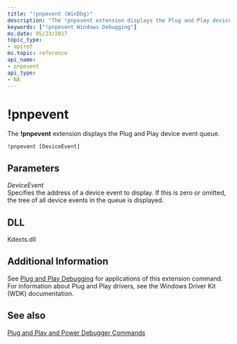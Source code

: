 ```yaml
---
title: "!pnpevent (WinDbg)"
description: "The !pnpevent extension displays the Plug and Play device event queue."
keywords: ["!pnpevent Windows Debugging"]
ms.date: 05/23/2017
topic_type:
- apiref
ms.topic: reference
api_name:
- pnpevent
api_type:
- NA
---
```


# !pnpevent

The **!pnpevent** extension displays the Plug and Play device event queue.

```dbgcmd
!pnpevent [DeviceEvent]
```

## Parameters

<span id="_______DeviceEvent______"></span><span id="_______deviceevent______"></span><span id="_______DEVICEEVENT______"></span> *DeviceEvent*   
Specifies the address of a device event to display. If this is zero or omitted, the tree of all device events in the queue is displayed.

## DLL

Kdexts.dll

## Additional Information

See [Plug and Play Debugging](../debugger/plug-and-play-debugging.md) for applications of this extension command. For information about Plug and Play drivers, see the Windows Driver Kit (WDK) documentation.

## See also

[Plug and Play and Power Debugger Commands](../debugger/plug-and-play-and-power-debugger-commands.md)
